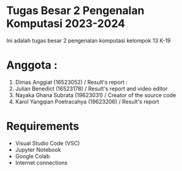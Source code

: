 # Tugas Besar 2 Pengenalan Komputasi 2023-2024
Ini adalah tugas besar 2 pengenalan komputasi kelompok 13 K-19

# Anggota  :
1. Dimas Anggiat (16523052) / Result's report : 
2. Julian Benedict (16523178) /  Result's report and video editor
3. Nayaka Ghana Subrata (19623031) / Creator of the source code
4. Karol Yangqian Poetracahya (19623206) / Result's report

# Requirements
- Visual Studio Code (VSC)
- Jupyter Notebook
- Google Colab
- Internet connections
